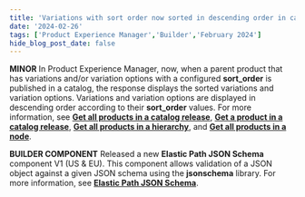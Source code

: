 ```yaml
---
title: 'Variations with sort order now sorted in descending order in catalog, Elastic Path JSON Schema component added to Builder'
date: '2024-02-26'
tags: ['Product Experience Manager','Builder','February 2024']
hide_blog_post_date: false
---
```

**MINOR** In Product Experience Manager, now, when a parent product that has variations and/or variation options with a configured **sort\_order** is published in a catalog, the response displays the sorted variations and variation options. Variations and variation options are displayed in descending order according to their **sort\_order** values. For more information, see **[Get all products in a catalog release](https://elasticpath.dev/docs/pxm/catalogs/catalog-latest-release/get-all-products-in-a-release)**, **[Get a product in a catalog release](https://elasticpath.dev/docs/pxm/catalogs/catalog-latest-release/get-a-product-in-a-release)**, **[Get all products in a hierarchy](https://elasticpath.dev/docs/pxm/catalogs/catalog-latest-release/get-products-by-hierarchy-in-a-release)**, and **[Get all products in a node](https://elasticpath.dev/docs/pxm/catalogs/catalog-latest-release/get-products-by-node-in-a-release)**.

**BUILDER COMPONENT** Released a new **Elastic Path JSON Schema** component V1 (US & EU). This component allows validation of a JSON object against a given JSON schema using the **jsonschema** library. For more information, see **[Elastic Path JSON Schema](https://elasticpath.dev/docs/composer/builder/builder-components/json-schema)**.
